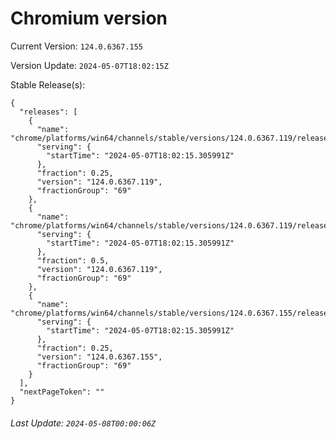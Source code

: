 # Chromium version

Current Version: `124.0.6367.155`

Version Update: `2024-05-07T18:02:15Z`

Stable Release(s):
```
{
  "releases": [
    {
      "name": "chrome/platforms/win64/channels/stable/versions/124.0.6367.119/releases/1715104935",
      "serving": {
        "startTime": "2024-05-07T18:02:15.305991Z"
      },
      "fraction": 0.25,
      "version": "124.0.6367.119",
      "fractionGroup": "69"
    },
    {
      "name": "chrome/platforms/win64/channels/stable/versions/124.0.6367.119/releases/1715104935",
      "serving": {
        "startTime": "2024-05-07T18:02:15.305991Z"
      },
      "fraction": 0.5,
      "version": "124.0.6367.119",
      "fractionGroup": "69"
    },
    {
      "name": "chrome/platforms/win64/channels/stable/versions/124.0.6367.155/releases/1715104935",
      "serving": {
        "startTime": "2024-05-07T18:02:15.305991Z"
      },
      "fraction": 0.25,
      "version": "124.0.6367.155",
      "fractionGroup": "69"
    }
  ],
  "nextPageToken": ""
}
```

###### Last Update: `2024-05-08T00:00:06Z`
        